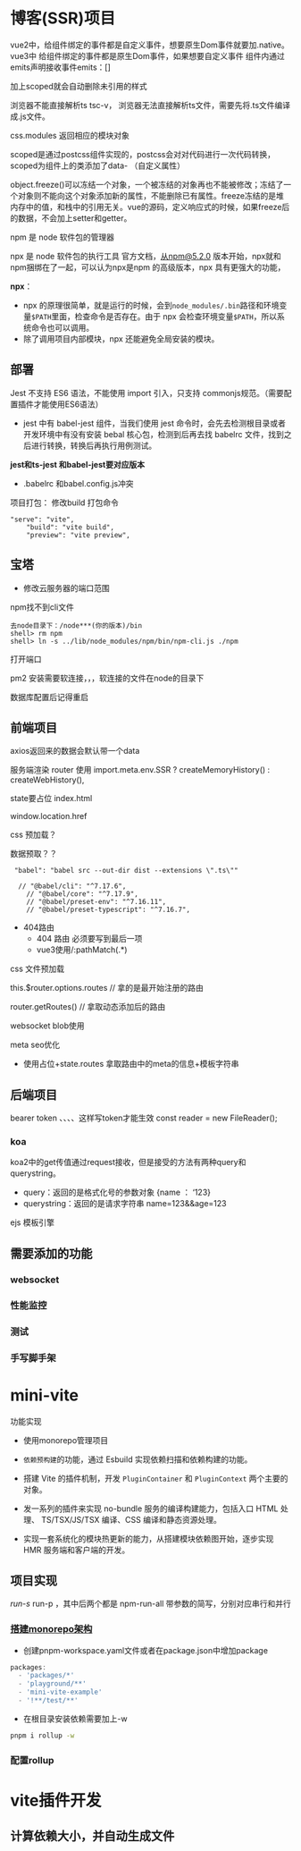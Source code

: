 

# 博客(SSR)项目

vue2中，给组件绑定的事件都是自定义事件，想要原生Dom事件就要加.native。vue3中 给组件绑定的事件都是原生Dom事件，如果想要自定义事件 组件内通过emits声明接收事件emits：[]

加上scoped就会自动删除未引用的样式

浏览器不能直接解析ts  tsc-v， 浏览器无法直接解析ts文件，需要先将.ts文件编译成.js文件。

css.modules  返回相应的模块对象

scoped是通过postcss组件实现的，postcss会对对代码进行一次代码转换，scoped为组件上的类添加了data-   （自定义属性）

object.freeze()可以冻结一个对象，一个被冻结的对象再也不能被修改；冻结了一个对象则不能向这个对象添加新的属性，不能删除已有属性。freeze冻结的是堆内存中的值，和栈中的引用无关。vue的源码，定义响应式的时候，如果freeze后的数据，不会加上setter和getter。

npm 是 node 软件包的管理器

npx 是 node 软件包的执行工具  官方文档，从npm@5.2.0 版本开始，npx就和npm捆绑在了一起，可以认为npx是npm 的高级版本，npx 具有更强大的功能，

**npx**：

- npx 的原理很简单，就是运行的时候，会到`node_modules/.bin`路径和环境变量`$PATH`里面，检查命令是否存在。由于 npx 会检查环境变量`$PATH`，所以系统命令也可以调用。
- 除了调用项目内部模块，npx 还能避免全局安装的模块。

## 部署

Jest 不支持 ES6 语法，不能使用 import 引入，只支持 commonjs规范。（需要配置插件才能使用ES6语法）

- jest 中有 babel-jest 组件，当我们使用 jest 命令时，会先去检测根目录或者开发环境中有没有安装 bebal 核心包，检测到后再去找 babelrc 文件，找到之后进行转换，转换后再执行用例测试。

**jest和ts-jest 和babel-jest要对应版本**

- .babelrc 和babel.config.js冲突

项目打包： 修改build 打包命令

```
"serve": "vite",
    "build": "vite build",
    "preview": "vite preview",
```

## 宝塔

- 修改云服务器的端口范围

npm找不到cli文件

```
去node目录下：/node***(你的版本)/bin
shell> rm npm
shell> ln -s ../lib/node_modules/npm/bin/npm-cli.js ./npm
```

打开端口

pm2 安装需要软连接，，，软连接的文件在node的目录下

数据库配置后记得重启

## 前端项目

axios返回来的数据会默认带一个data

服务端渲染 router 使用 import.meta.env.SSR ? createMemoryHistory() : createWebHistory(),

state要占位 index.html

window.location.href

css 预加载？

数据预取？？

```
 "babel": "babel src --out-dir dist --extensions \".ts\""
 
  // "@babel/cli": "^7.17.6",
    // "@babel/core": "^7.17.9",
    // "@babel/preset-env": "^7.16.11",
    // "@babel/preset-typescript": "^7.16.7",
```

- 404路由
  - 404 路由 必须要写到最后一项
  - vue3使用/:pathMatch(.*)

css 文件预加载

this.$router.options.routes    // 拿的是最开始注册的路由

router.getRoutes() // 拿取动态添加后的路由

websocket  blob使用 

meta seo优化

- 使用占位+state.routes 拿取路由中的meta的信息+模板字符串

## 后端项目

bearer token 、、、、这样写token才能生效  const reader = new FileReader();

### koa

koa2中的get传值通过request接收，但是接受的方法有两种query和querystring。

- query：返回的是格式化号的参数对象 {name ： ‘123}
- querystring：返回的是请求字符串  name=123&&age=123

ejs 模板引擎

## 需要添加的功能

### websocket

### 性能监控

### 测试

### 手写脚手架

# mini-vite

功能实现

- 使用monorepo管理项目

- `依赖预构建`的功能，通过 Esbuild 实现依赖扫描和依赖构建的功能。
- 搭建 Vite 的插件机制，开发 `PluginContainer` 和 `PluginContext` 两个主要的对象。
- 发一系列的插件来实现 no-bundle 服务的编译构建能力，包括入口 HTML 处理、 TS/TSX/JS/TSX 编译、CSS 编译和静态资源处理。
- 实现一套系统化的模块热更新的能力，从搭建模块依赖图开始，逐步实现 HMR 服务端和客户端的开发。

## 项目实现

 *run*-*s* run-p ，其中后两个都是 npm-run-all 带参数的简写，分别对应串行和并行

### [搭建monorepo架构](https://blog.xueqimiao.com/vue/source3/3caf25/#monorepo%E9%A1%B9%E7%9B%AE%E6%90%AD%E5%BB%BA)

- 创建pnpm-workspace.yaml文件或者在package.json中增加package

```js
packages:
  - 'packages/*'
  - 'playground/**'
  - 'mini-vite-example'
  - '!**/test/**'
```

- 在根目录安装依赖需要加上-w

```bash
pnpm i rollup -w
```

### 配置rollup

# vite插件开发

## 计算依赖大小，并自动生成文件

